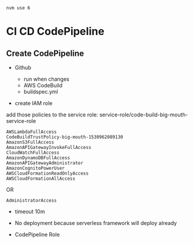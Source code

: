 
```
nvm use 6
```

# CI CD CodePipeline

## Create CodePipeline

- Github
  - run when changes 
  - AWS CodeBuild
  - buildspec.yml

- create IAM role
  
add those policies to the service role: service-role/code-build-big-mouth-service-role
```
AWSLambdaFullAccess
CodeBuildTrustPolicy-big-mouth-1530962089130
AmazonS3FullAccess
AmazonAPIGatewayInvokeFullAccess
CloudWatchFullAccess
AmazonDynamoDBFullAccess
AmazonAPIGatewayAdministrator
AmazonCognitoPowerUser
AWSCloudFormationReadOnlyAccess
AWSCloudFormationAllAccess
```

OR 

```
AdministratorAccess
```

- timeout 10m

- No deployment because serverless framework will deploy already

- CodePipeline Role


